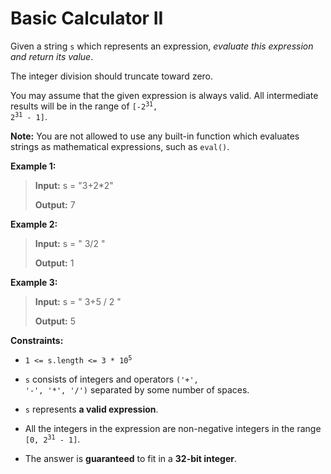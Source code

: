 # Basic Calculator II

Given a string <code>s</code> which represents an expression, *evaluate this expression and return its value*.&nbsp;

The integer division should truncate toward zero.

You may assume that the given expression is always valid. All intermediate results will be in the range of <code>[-2<sup>31</sup>, 2<sup>31</sup> - 1]</code>.

**Note:** You are not allowed to use any built-in function which evaluates strings as mathematical expressions, such as <code>eval()</code>.


**Example 1:**
>
> **Input:** s = "3+2*2"
>
> **Output:** 7

**Example 2:**
>
> **Input:** s = " 3/2 "
>
> **Output:** 1

**Example 3:**
>
> **Input:** s = " 3+5 / 2 "
>
> **Output:** 5


**Constraints:**

- <code>1 &lt;= s.length &lt;= 3 * 10<sup>5</sup></code>

- <code>s</code> consists of integers and operators <code>('+', '-', '*', '/')</code> separated by some number of spaces.

- <code>s</code> represents **a valid expression**.

- All the integers in the expression are non-negative integers in the range <code>[0, 2<sup>31</sup> - 1]</code>.

- The answer is **guaranteed** to fit in a **32-bit integer**.
